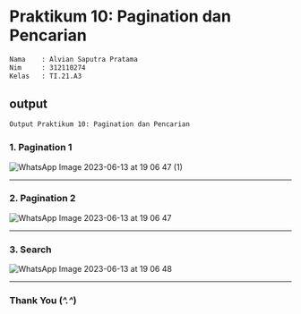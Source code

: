 # Praktikum 10: Pagination dan Pencarian

```bash
Nama    : Alvian Saputra Pratama
Nim     : 312110274
Kelas   : TI.21.A3
```

## output

```bash
Output Praktikum 10: Pagination dan Pencarian
```

### 1. Pagination 1

![WhatsApp Image 2023-06-13 at 19 06 47 (1)](https://github.com/alviansaputrap/lab10/assets/127611058/53743b38-e39c-45c3-975b-d09d1419ef41)



<hr>

### 2. Pagination 2

![WhatsApp Image 2023-06-13 at 19 06 47](https://github.com/alviansaputrap/lab10/assets/127611058/b9a8a2bd-479d-464b-a992-8b01a6513437)



<hr>

### 3. Search
![WhatsApp Image 2023-06-13 at 19 06 48](https://github.com/alviansaputrap/lab10/assets/127611058/9b97204e-4e8f-47ac-834b-d300ec4747be)


<hr>

### Thank You (_^.^_)
